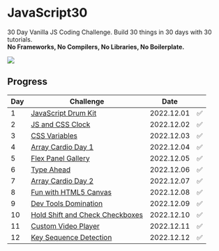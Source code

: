 # JavaScript30
30 Day Vanilla JS Coding Challenge. Build 30 things in 30 days with 30 tutorials.<br>
**No Frameworks, No Compilers, No Libraries, No Boilerplate.**

<a href="https://github.com/wesbos/JavaScript30">
  <img src="https://user-images.githubusercontent.com/31913666/205318671-9d644b4f-e82d-47ac-96aa-84df6394d50f.png">
</a>

<br>

## Progress
| Day | Challenge                                                                                                   | Date       |  | 
|-----|-------------------------------------------------------------------------------------------------------------|------------|------|
| 1   | [JavaScript Drum Kit](https://github.com/okyungjin/JavaScript30/tree/main/01%20-%20JavaScript%20Drum%20Kit) | 2022.12.01 | ✅    |
| 2   | [JS and CSS Clock](https://github.com/okyungjin/JavaScript30/tree/main/02%20-%20JS%20and%20CSS%20Clock)     | 2022.12.02 | ✅    |
| 3   | [CSS Variables](https://github.com/okyungjin/JavaScript30/tree/main/03%20-%20CSS%20Variables)               | 2022.12.03 | ✅    |
| 4   | [Array Cardio Day 1](https://github.com/okyungjin/JavaScript30/tree/main/04%20-%20Array%20Cardio%20Day%201) | 2022.12.04 | ✅    |
| 5   | [Flex Panel Gallery](https://github.com/okyungjin/JavaScript30/tree/main/05%20-%20Flex%20Panel%20Gallery)   | 2022.12.05 | ✅    |
| 6   | [Type Ahead](https://github.com/okyungjin/JavaScript30/tree/main/06%20-%20Type%20Ahead)           | 2022.12.06 | ✅    |
| 7   | [Array Cardio Day 2](https://github.com/okyungjin/JavaScript30/tree/main/07%20-%20Array%20Cardio%20Day%202)           | 2022.12.07 | ✅    |
| 8   | [Fun with HTML5 Canvas](https://github.com/okyungjin/JavaScript30/tree/main/08%20-%20Fun%20with%20HTML5%20Canvas)           | 2022.12.08 | ✅    |
| 9   | [Dev Tools Domination](https://github.com/okyungjin/JavaScript30/tree/main/09%20-%20Dev%20Tools%20Domination)           | 2022.12.09 | ✅    |
| 10  | [Hold Shift and Check Checkboxes](https://github.com/okyungjin/JavaScript30/tree/main/10%20-%20Hold%20Shift%20and%20Check%20Checkboxes)           | 2022.12.10 | ✅    |
| 11  | [Custom Video Player](https://github.com/okyungjin/JavaScript30/tree/main/11%20-%20Custom%20Video%20Player)           | 2022.12.11 | ✅    |
| 12  | [Key Sequence Detection](https://github.com/okyungjin/JavaScript30/tree/main/12%20-%20Key%20Sequence%20Detection)           | 2022.12.12 | ✅    |
